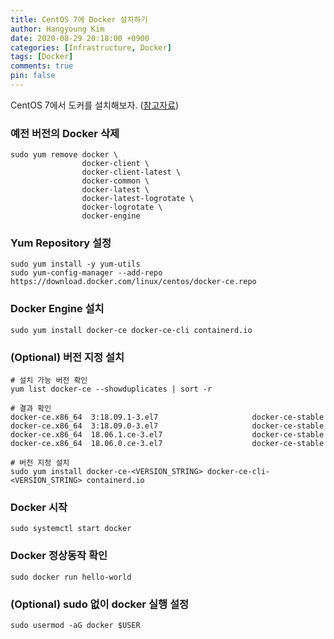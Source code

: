 ```yaml
---
title: CentOS 7에 Docker 설치하기
author: Hangyoung Kim
date: 2020-08-29 20:18:00 +0900
categories: [Infrastructure, Docker]
tags: [Docker]
comments: true
pin: false
---
```


CentOS 7에서 도커를 설치해보자. ([참고자료](https://docs.docker.com/engine/install/centos/))

### 예전 버전의 Docker 삭제

```shell
sudo yum remove docker \
                docker-client \
                docker-client-latest \
                docker-common \
                docker-latest \
                docker-latest-logrotate \
                docker-logrotate \
                docker-engine
```

### Yum Repository 설정

```shell
sudo yum install -y yum-utils
sudo yum-config-manager --add-repo https://download.docker.com/linux/centos/docker-ce.repo
```

### Docker Engine 설치

```shell
sudo yum install docker-ce docker-ce-cli containerd.io
```

### (Optional) 버전 지정 설치

```shell
# 설치 가능 버전 확인
yum list docker-ce --showduplicates | sort -r

# 결과 확인
docker-ce.x86_64  3:18.09.1-3.el7                     docker-ce-stable
docker-ce.x86_64  3:18.09.0-3.el7                     docker-ce-stable
docker-ce.x86_64  18.06.1.ce-3.el7                    docker-ce-stable
docker-ce.x86_64  18.06.0.ce-3.el7                    docker-ce-stable
```

```shell
# 버전 지정 설치
sudo yum install docker-ce-<VERSION_STRING> docker-ce-cli-<VERSION_STRING> containerd.io
```

### Docker 시작

```shell
sudo systemctl start docker
```

### Docker 정상동작 확인

```shell
sudo docker run hello-world
```

### (Optional) sudo 없이 docker 실행 설정

```shell
sudo usermod -aG docker $USER
```